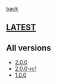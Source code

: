 [back](index)
## [LATEST](ver/2.0.0/user-manual.html)
## All versions
* [2.0.0](ver/2.0.0/user-manual.html)
* [2.0.0-rc1](ver/2.0.0-rc1/user-manual.html)
* [1.0.0](ver/1.0.0/user-manual.html)
